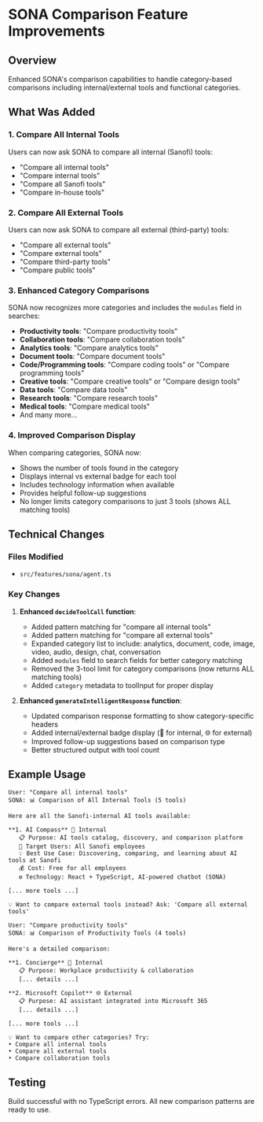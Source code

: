 # SONA Comparison Feature Improvements

## Overview
Enhanced SONA's comparison capabilities to handle category-based comparisons including internal/external tools and functional categories.

## What Was Added

### 1. Compare All Internal Tools
Users can now ask SONA to compare all internal (Sanofi) tools:
- "Compare all internal tools"
- "Compare internal tools"
- "Compare all Sanofi tools"
- "Compare in-house tools"

### 2. Compare All External Tools
Users can now ask SONA to compare all external (third-party) tools:
- "Compare all external tools"
- "Compare external tools"
- "Compare third-party tools"
- "Compare public tools"

### 3. Enhanced Category Comparisons
SONA now recognizes more categories and includes the `modules` field in searches:
- **Productivity tools**: "Compare productivity tools"
- **Collaboration tools**: "Compare collaboration tools"
- **Analytics tools**: "Compare analytics tools"
- **Document tools**: "Compare document tools"
- **Code/Programming tools**: "Compare coding tools" or "Compare programming tools"
- **Creative tools**: "Compare creative tools" or "Compare design tools"
- **Data tools**: "Compare data tools"
- **Research tools**: "Compare research tools"
- **Medical tools**: "Compare medical tools"
- And many more...

### 4. Improved Comparison Display
When comparing categories, SONA now:
- Shows the number of tools found in the category
- Displays internal vs external badge for each tool
- Includes technology information when available
- Provides helpful follow-up suggestions
- No longer limits category comparisons to just 3 tools (shows ALL matching tools)

## Technical Changes

### Files Modified
- `src/features/sona/agent.ts`

### Key Changes
1. **Enhanced `decideToolCall` function**:
   - Added pattern matching for "compare all internal tools" 
   - Added pattern matching for "compare all external tools"
   - Expanded category list to include: analytics, document, code, image, video, audio, design, chat, conversation
   - Added `modules` field to search fields for better category matching
   - Removed the 3-tool limit for category comparisons (now returns ALL matching tools)
   - Added `category` metadata to toolInput for proper display

2. **Enhanced `generateIntelligentResponse` function**:
   - Updated comparison response formatting to show category-specific headers
   - Added internal/external badge display (🏢 for internal, 🌐 for external)
   - Improved follow-up suggestions based on comparison type
   - Better structured output with tool count

## Example Usage

```
User: "Compare all internal tools"
SONA: 📊 Comparison of All Internal Tools (5 tools)

Here are all the Sanofi-internal AI tools available:

**1. AI Compass** 🏢 Internal
   📋 Purpose: AI tools catalog, discovery, and comparison platform
   👥 Target Users: All Sanofi employees
   💡 Best Use Case: Discovering, comparing, and learning about AI tools at Sanofi
   💰 Cost: Free for all employees
   ⚙️ Technology: React + TypeScript, AI-powered chatbot (SONA)

[... more tools ...]

💡 Want to compare external tools instead? Ask: 'Compare all external tools'
```

```
User: "Compare productivity tools"
SONA: 📊 Comparison of Productivity Tools (4 tools)

Here's a detailed comparison:

**1. Concierge** 🏢 Internal
   📋 Purpose: Workplace productivity & collaboration
   [... details ...]

**2. Microsoft Copilot** 🌐 External
   📋 Purpose: AI assistant integrated into Microsoft 365
   [... details ...]

[... more tools ...]

💡 Want to compare other categories? Try:
• Compare all internal tools
• Compare all external tools
• Compare collaboration tools
```

## Testing
Build successful with no TypeScript errors. All new comparison patterns are ready to use.
